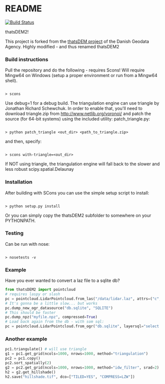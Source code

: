 # README #

[![Build Status](https://travis-ci.org/geoboxers/thatsDEM2.svg?branch=master)](https://travis-ci.org/geoboxers/thatsDEM2)

thatsDEM2!

This project is forked from the [thatsDEM project](https://bitbucket.org/gstudvikler/thatsdem) of the Danish Geodata Agency.
Highly modified - and thus renamed thatsDEM2

### Build instructions ###

Pull the repository and do the following - requires Scons!
Will require Mingw64 on Windows (setup a proper environment or run from a Mingw64 shell).

```

> scons

```
Use debug=1 for a debug build.
The triangulation engine can use triangle by Jonathan Richard Schewchuk.
In order to enable that, you'll need to download triangle.zip from http://www.netlib.org/voronoi/
and patch the source (for 64-bit systems) using the included utility: patch_triangle.py:

```

> python patch_triangle <out_dir> <path_to_triangle.zip>

```
and then, specify:

```

> scons with-triangle=<out_dir>

```

If NOT using triangle, the triangulation engine will fall back to the slower and less robust scipy.spatial.Delaunay
 

### Installation ###
After building with SCons you can use the simple setup script to install:

```

> python setup.py install

```
Or you can simply copy the thatsDEM2 subfolder to somewhere on your PYTHONPATH.

### Testing ###
Can be run with nose:

```

> nosetests -v

```

### Example ###

Have you ever wanted to convert a laz file to a sqlite db?
```python
from thatsDEM2 import pointcloud
# requires laspy or slash
pc = pointcloud.LidarPointcloud.from_las("/data/lidar.laz", attrs=("c","pid","i"))
# It's gonna be a little slow... but works
pc.dump_new_ogr_datasource("db.sqlite", "SQLITE")
# This should be faster
pc.dump_npz("myfile.npz", compressed=True)
# Load back again from the db - with som sql:
pc = pointcloud.LidarPointcloud.from_ogr("db.sqlite", layersql="select * from pointcloud where c=2")
```

### Another example ###
```python
pc1.triangulate() # will use triangle
g1 = pc1.get_grid(ncols=1000, nrows=1000, method="triangulation")
pc2 = pc1.copy()
pc2.sort_spatially(2)
g2 = pc2.get_grid(ncols=1000, nrows=1000, method="idw_filter", srad=2)
h2 = g2.get_hillshade()
h2.save("hillshade.tif", dco=["TILED=YES", "COMPRESS=LZW"])
```
